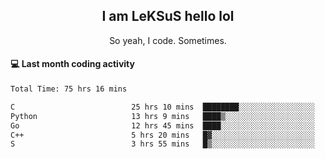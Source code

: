 <h2 align="center">I am LeKSuS hello lol</h2>
<p align="center">So yeah, I code. Sometimes.</p>

#### :computer: Last month coding activity
<!--START_SECTION:waka-->

```txt
Total Time: 75 hrs 16 mins

C                          25 hrs 10 mins  ████████░░░░░░░░░░░░░░░░░   32.65 %
Python                     13 hrs 9 mins   ████▒░░░░░░░░░░░░░░░░░░░░   17.07 %
Go                         12 hrs 45 mins  ████░░░░░░░░░░░░░░░░░░░░░   16.56 %
C++                        5 hrs 20 mins   █▓░░░░░░░░░░░░░░░░░░░░░░░   06.92 %
S                          3 hrs 55 mins   █▒░░░░░░░░░░░░░░░░░░░░░░░   05.08 %
```

<!--END_SECTION:waka-->

